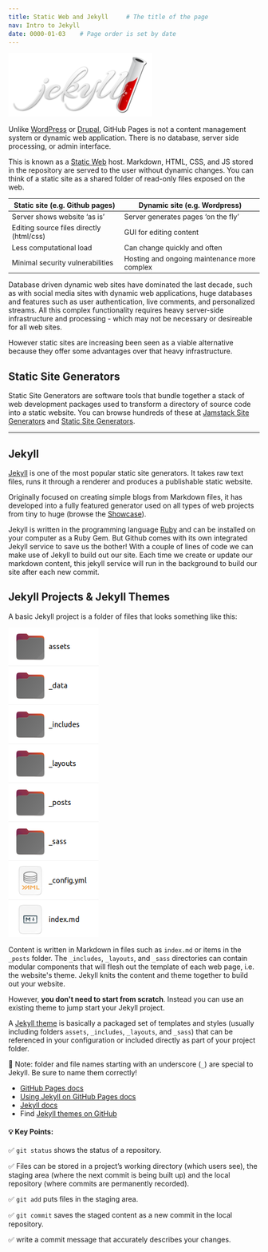 ```yaml
---
title: Static Web and Jekyll     # The title of the page
nav: Intro to Jekyll
date: 0000-01-03    # Page order is set by date
---
```


![Jekyll Logo](assets/images/jekyll.png)

Unlike [WordPress](https://wordpress.com/) or [Drupal](https://www.drupal.org/), GitHub Pages is not a content management system or dynamic web application.
There is no database, server side processing, or admin interface.

This is known as a [Static Web](https://en.wikipedia.org/wiki/Static_web_page) host. 
Markdown, HTML, CSS, and JS stored in the repository are served to the user without dynamic changes.
You can think of a static site as a shared folder of read-only files exposed on the web.

| Static site (e.g. Github pages)              | Dynamic site (e.g. Wordpress)                |
| -------------------------------------------- | -------------------------------------------- |
| Server shows website ‘as is’                 | Server generates pages ‘on the fly’          |
| Editing source files directly (html/css)     | GUI for editing content                      |
| Less computational load                      | Can change quickly and often                 |
| Minimal security vulnerabilities             | Hosting and ongoing maintenance more complex |

Database driven dynamic web sites have dominated the last decade, such as with social media sites with dynamic web applications, huge databases and features such as user authentication, live comments, and personalized streams. 
All this complex functionality requires heavy server-side infrastructure and processing - which may not be necessary or desireable for all web sites.

However static sites are increasing been seen as a viable alternative because they offer some advantages over that heavy infrastructure.

## Static Site Generators

Static Site Generators are software tools that bundle together a stack of web development packages used to transform a directory of source code into a static website. You can browse hundreds of these at [Jamstack Site Generators](https://jamstack.org/generators/) and [Static Site Generators](https://staticsitegenerators.net/).

<!-- These tools typically feature: 

- a command line interface (not GUI software)
- a development server (test your site on your computer)
- simplified markup based content (e.g. Markdown)
- web templating language (e.g. YAML)
- CSS preprocessor (e.g. Sass)
- file-based data options (create content from CSVs or JSON)
- plugin extensibility (add new functionality)
-->
----------

## Jekyll

[Jekyll](https://jekyllrb.com/) is one of the most popular static site generators. It takes raw text files, runs it through a renderer and produces a publishable static website.

Originally focused on creating simple blogs from Markdown files, it has developed into a fully featured generator used on all types of web projects from tiny to huge (browse the [Showcase](https://jekyllrb.com/showcase/)).

Jekyll is written in the programming language [Ruby](https://www.ruby-lang.org/) and can be installed on your computer as a Ruby Gem. But  Github comes with its own integrated Jekyll service to save us the bother! With a couple of lines of code we can make use of Jekyll to build out our site. Each time we create or update our markdown content, this jekyll service will run in the background to build our site after each new commit.

## Jekyll Projects & Jekyll Themes

A basic Jekyll project is a folder of files that looks something like this:

![jekyll folder structure](assets/images/jekyllFolderStructure.png)

Content is written in Markdown in files such as `index.md` or items in the `_posts` folder.
The `_includes`, `_layouts`, and `_sass` directories can contain modular components that will flesh out the template of each web page, i.e. the website's theme.
Jekyll knits the content and theme together to build out your website.

However, **you don't need to start from scratch**.
Instead you can use an existing theme to jump start your Jekyll project.

A [Jekyll theme](https://jekyllrb.com/docs/themes/) is basically a packaged set of templates and styles (usually including folders `assets`, `_includes`, `_layouts`, and `_sass`) that can be referenced in your configuration or included directly as part of your project folder.

📌 Note: folder and file names starting with an underscore (`_`) are special to Jekyll. Be sure to name them correctly!

- [GitHub Pages docs](https://docs.github.com/en/free-pro-team@latest/github/working-with-github-pages)
- [Using Jekyll on GitHub Pages docs](https://docs.github.com/en/free-pro-team@latest/github/working-with-github-pages/setting-up-a-github-pages-site-with-jekyll)
- [Jekyll docs](https://jekyllrb.com/docs/)
- Find [Jekyll themes on GitHub](https://github.com/topics/jekyll-theme)


#### 💡 Key Points:

✅ `git status` shows the status of a repository.

✅ Files can be stored in a project’s working directory (which users see), the staging area (where the next commit is being built up) and the local repository (where commits are permanently recorded).

✅ `git add` puts files in the staging area.

✅ `git commit` saves the staged content as a new commit in the local repository.

✅ write a commit message that accurately describes your changes.
